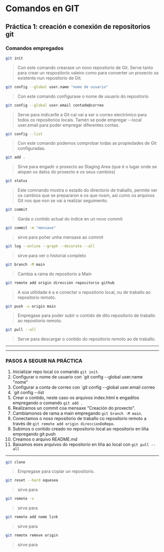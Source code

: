 # Comandos en GIT
## Práctica 1: creación e conexión de repositorios git

### Comandos empregados

```bash
git init
```
>Con este comando crearase un novo repositorio de Git. Serve tanto para crear un respositorio valeiro como para converter un proxecto xa existente nun repositorio de Git.

```bash
git config --global user.name "nome de usuario"
```
>Con este comando configurase o nome de usuario do repositorio

```bash
git config --global user.email contade@correo
```
>Serve para indicarlle a Git cal vai a ser o correo electrónico para todos os repositorios locais.
Tamén se pode empregar --local user.email para poder empregar diferentes contas.

```bash
git config --list
```
>Con este comando podemos comprobar todas as propiedades de Git configuradas.

```bash
git add .
```
>Sirve para engadir o proxecto ao Staging Area (que é o lugar onde se atopan os datos do proxecto e os seus cambios)

```bash
git status
```
>Este comnando mostra o estado do directorio de traballo, permite ver os cambios que se prepararon e os que nosm, así como os arquivos Git nos que non se vai a realizar seguimento. 

```bash
git commit
```
>Garda o contido actual do índice en un novo commit.

```bash
git commit -m "mensaxe"
```
>sirve para poñer unha mensaxe ao commit

```bash
git log --online --graph --decorate --all
```
>sirve para ver o historial completo

```bash
git branch -M main
```
>Cambia a rama do repositorio a Main

```bash
git remote add origin dirección repositorio github
```
>A súa utilidade é a e conectar o repositorio local, ou de traballo ao repositorio remoto.

```bash
git push -u origin main
```
>Empregase para poder subir o contido de dito repositorio de traballo ao repositorio remoto.

```bash
git pull --all
```
>Serve para descargar o contido do repositorio remoto ao de traballo.
-----------------------------------------------------------------------------------


-----------------------------------------------------------------------------
### PASOS A SEGUIR NA PRÁCTICA

1. Inicializar repo local co comando `git init`.
2. Configurar o nome de usuario con `git config --global user.name "nome"
3. Configurar a conta de correo con `git config --global user.email correo
4. `git config --list
5. Crear o contido, neste caso os arquivos index.html e engadilos empregando o comando `git add .`
6. Realizamos un commit coa mensaxe "Creación do proxecto".
7. Cambiamonos de rama a main empregando `git branch -M main`.
8. Conectamos o noso repositorio de traballo co repositorio remoto a través de `git remote add origin direccionDoRepo`.
9. Subimos o contido creado no repositorio local ao repositorio en liña empregando git push
10. Creamos o arquivo README.md
11. Baixamos eses arquivos do repositorio en liña ao local con `git pull --all`




-------------------------------------------------------------------------
```bash
git clone
```
>Empregase para copiar un repositorio.


```bash
git reset --hard oquesea
```
>sirve para


```bash
git remote -v
```
>sirve para
```bash
git remote add nome link
```
>sirve para
```bash
git remote remove origin
```
>sirve para

